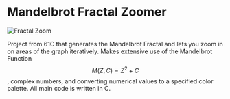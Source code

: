 # Mandelbrot Fractal Zoomer
![Fractal Zoom](https://im2.ezgif.com/tmp/ezgif-2-bb01fcc42569.gif)

Project from 61C that generates the Mandelbrot Fractal and lets you zoom in on areas of the graph iteratively.
Makes extensive use of the Mandelbrot Function $$M(Z,C) = Z^2 + C$$, complex numbers, and converting numerical
values to a specified color palette. All main code is written in C.
